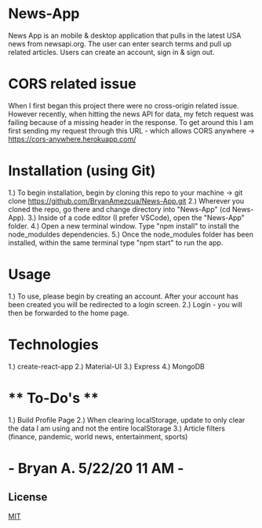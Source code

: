 # News-App
News App is an mobile & desktop application that pulls in the latest USA news from newsapi.org. The user can enter search terms and pull up related articles.
Users can create an account, sign in & sign out.

# CORS related issue
When I first began this project there were no cross-origin related issue. However recently, when hitting the news API for data, my fetch request was failing because of a missing header in the response. To get around this I am first sending my request through this URL - which allows CORS anywhere -> https://cors-anywhere.herokuapp.com/

# Installation (using Git)
1.) To begin installation, begin by cloning this repo to your machine -> git clone https://github.com/BryanAmezcua/News-App.git
2.) Wherever you cloned the repo, go there and change directory into "News-App" (cd News-App).
3.) Inside of a code editor (I prefer VSCode), open the "News-App" folder.
4.) Open a new terminal window. Type "npm install" to install the node_moduldes dependencies.
5.) Once the node_modules folder has been installed, within the same terminal type "npm start" to run the app.

# Usage
1.) To use, please begin by creating an account. After your account has been created you will be redirected to a login screen.
2.) Login - you will then be forwarded to the home page.

# Technologies
1.) create-react-app
2.) Material-UI
3.) Express
4.) MongoDB

# ** To-Do's **
1.) Build Profile Page
2.) When clearing localStorage, update to only clear the data I am using and not the entire localStorage
3.) Article filters (finance, pandemic, world news, entertainment, sports)

# - Bryan A. 5/22/20 11 AM -


## License
[MIT](https://choosealicense.com/licenses/mit/)